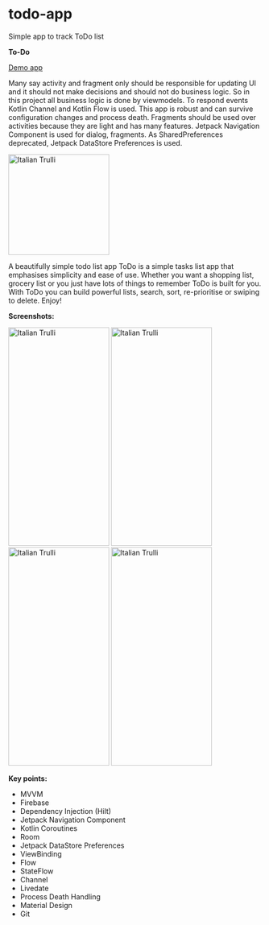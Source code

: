 # todo-app
Simple app to track ToDo list

**To-Do**

<a href="https://play.google.com/store/apps/details?id=xyz.teamgravity.todo">Demo app</a>

Many say activity and fragment only should be responsible for updating UI and it should not make decisions and should not do business logic. So in this project all business logic is done by viewmodels. To respond events Kotlin Channel and Kotlin Flow is used. This app is robust and can survive configuration changes and process death. Fragments should be used over activities because they are light and has many features. Jetpack Navigation Component is used for dialog, fragments. As SharedPreferences deprecated, Jetpack DataStore Preferences is used.

<img src="https://i.imgur.com/M3ZuATK.png" alt="Italian Trulli" width="200" height="200">

A beautifully simple todo list app
ToDo is a simple tasks list app that emphasises simplicity and ease of use. Whether you want a shopping list, grocery list or you just have lots of things to remember ToDo is built for you. With ToDo you can build powerful lists, search, sort, re-prioritise or swiping to delete. Enjoy!

**Screenshots:**

<img src="https://i.imgur.com/WzLjzdU.jpg" alt="Italian Trulli" width="200" height="434"> <img src="https://i.imgur.com/JnIMkFd.jpg" alt="Italian Trulli" width="200" height="434"> <img src="https://i.imgur.com/6Rjwq6b.jpg" alt="Italian Trulli" width="200" height="434"> <img src="https://i.imgur.com/e81XD4P.jpg" alt="Italian Trulli" width="200" height="434">

**Key points:**

- MVVM
- Firebase
- Dependency Injection (Hilt)
- Jetpack Navigation Component
- Kotlin Coroutines
- Room
- Jetpack DataStore Preferences
- ViewBinding
- Flow
- StateFlow
- Channel
- Livedate
- Process Death Handling
- Material Design
- Git
